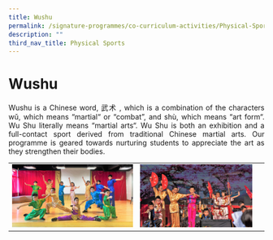 ```yaml
---
title: Wushu
permalink: /signature-programmes/co-curriculum-activities/Physical-Sports/wushu/
description: ""
third_nav_title: Physical Sports
---
```

# Wushu
<p align="Justify">Wushu is a Chinese word, 武术 , which is a combination of the characters wǔ, which means “martial“ or “combat”, and shù, which means “art form“.  Wu Shu literally means “martial arts“. Wu Shu is both an exhibition and a full-contact sport derived from traditional Chinese martial arts.  Our programme is geared towards nurturing students to appreciate the art as they strengthen their bodies.</p>

<table width="100%"><tbody>
<tr><td><img src="/images/OurCurriculum/cca07-1.jpg" style="width:100%">
</td>
<td ><img src="/images/OurCurriculum/cca08.jpg" style="width:93%"></td>
</tr></tbody></table>
